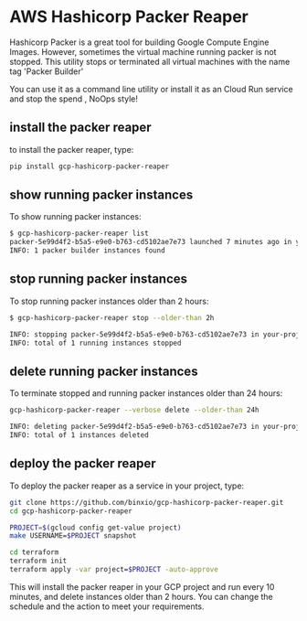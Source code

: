 # AWS Hashicorp Packer Reaper
Hashicorp Packer is a great tool for building Google Compute Engine Images. However, sometimes the virtual machine running packer
is not stopped. This utility stops or terminated all virtual machines with the name tag 'Packer Builder'

You can use it as a command line utility or install it as an Cloud Run service and stop the spend , NoOps style!

## install the packer reaper
to install the packer reaper, type:

```sh
pip install gcp-hashicorp-packer-reaper
```

## show running packer instances
To show running packer instances:
```sh
$ gcp-hashicorp-packer-reaper list
packer-5e99d4f2-b5a5-e9e0-b763-cd5102ae7e73 launched 7 minutes ago in your-project - europe-west4-c - RUNNING
INFO: 1 packer builder instances found
```

## stop running packer instances
To stop running packer instances older than 2 hours:
```sh
$ gcp-hashicorp-packer-reaper stop --older-than 2h

INFO: stopping packer-5e99d4f2-b5a5-e9e0-b763-cd5102ae7e73 in your-project created 3 hours ago
INFO: total of 1 running instances stopped
```

## delete running packer instances
To terminate stopped and running packer instances older than 24 hours:
```sh
gcp-hashicorp-packer-reaper --verbose delete --older-than 24h

INFO: deleting packer-5e99d4f2-b5a5-e9e0-b763-cd5102ae7e73 in your-project created 2 days ago
INFO: total of 1 instances deleted
```

## deploy the packer reaper
To deploy the packer reaper as a service in your project, type:

```sh
git clone https://github.com/binxio/gcp-hashicorp-packer-reaper.git
cd gcp-hashicorp-packer-reaper

PROJECT=$(gcloud config get-value project)
make USERNAME=$PROJECT snapshot

cd terraform
terraform init
terraform apply -var project=$PROJECT -auto-approve
```
This will install the packer reaper in your GCP project and run every 10 minutes, and delete instances older than 2 hours. You can change the schedule and the action to meet your requirements.

